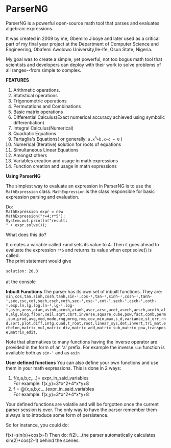 # ParserNG
ParserNG is a powerful open-source math tool that parses and evaluates algebraic expressions. 

It was created in 2009 by me, Gbemiro Jiboye and later used as a critical part of my final year project
at the Department of Computer Science and Engineering, Obafemi Awolowo University,Ile-Ife, Osun State, Nigeria.

My goal was to create a simple, yet powerful, not too bogus math tool that scientists and developers can deploy with their
work to solve problems of all ranges--from simple to complex.


<p><b>FEATURES</b></p>
<ol>
<li>Arithmetic operations.</li>
<li>Statistical operations</li>
<li>Trigonometric operations</li>
<li>Permutations and Combinations</li>
<li>Basic matrix operations</li>
<li>Differential Calculus(Exact numerical accuracy achieved using symbolic differentiation)</li>
<li>Integral Calculus(Numerical)</li>
<li>Quadratic Equations</li>
<li>Tartaglia's Equations( or generally: <code>a.x<sup>3</sup>+b.x+c = 0</code> )</li>
<li>Numerical (Iterative) solution for roots of equations</li>
<li>Simultaneous Linear Equations</li>
<li>Amongst others</li>
<li>Variables creation and usage in math expressions</li>
<li>Function creation and usage in math expressions</li>
</ol>


<p><b>Using ParserNG</b></p>


The simplest way to evaluate an expression in ParserNG is to use the <code>MathExpression</code> class.
<code>MathExpression</code> is the class responsible for basic expression parsing and evaluation.

Do:<br>
<code>MathExpression expr = new MathExpression("r=4;r*5");</code>
<br>
<code>System.out.println("result: " + expr.solve());</code>

<span>What does this do?</span>

It creates a variable called <code>r</code>and sets its value to 4. Then it goes ahead to evaluate the expression
<code>r*5</code> and returns its value when expr.solve() is called. <br>The print statement would give
<br><br><code>solution: 20.0</code><br><br>
at the console

<b>Inbuilt Functions</b>
The parser has its own set of inbuilt functions. They are:
<code>
sin,cos,tan,sinh,cosh,tanh,sin-¹,cos-¹,tan-¹,sinh-¹,cosh-¹,tanh-¹,sec,csc,cot,sech,csch,coth,sec-¹,csc-¹,cot-¹,sech-¹,csch-¹,coth-¹,exp,ln,lg,log,ln-¹,lg-¹,log-¹,asin,acos,atan,asinh,acosh,atanh,asec,acsc,acot,asech,acsch,acoth,aln,alg,alog,floor,ceil,sqrt,cbrt,inverse,square,cube,pow,fact,comb,perm,sum,prod,avg,med,mode,rng,mrng,rms,cov,min,max,s_d,variance,st_err,rnd,sort,plot,diff,intg,quad,t_root,root,linear_sys,det,invert,tri_mat,echelon,matrix_mul,matrix_div,matrix_add,matrix_sub,matrix_pow,transpose,matrix_edit,
</code>

Note that alternatives to many functions having the inverse operator are provided in the form of an 'a' prefix.
For example the inverse <code>sin</code> function is available both as <code>sin-¹</code> and as <code>asin</code>

<b>User defined functions</b>
You can also define your own functions and use them in your math expressions.
This is done in 2 ways:
<ol>
  <li>f(x,a,b,c,...)= expr_in_said_variables<br> For example: f(x,y)=3*x^2+4*x*y+8</li>
  <li>f = @(x,a,b,c,...)expr_in_said_variables<br> For example: f(x,y)=3*x^2+4*x*y+8</li>  
</ol>

Your defined functions are volatile and will be forgotten once the current parser session is over. The only way to have the parser remember them always is to introduce some form of persistence.

So for instance, you could do:

f(x)=sin(x)+cos(x-1)
Then do: f(2)....the parser automatically calculates sin(2)+cos(2-1) behind the scenes.



